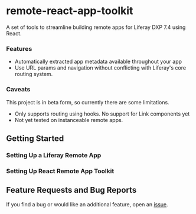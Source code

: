 # remote-react-app-toolkit
A set of tools to streamline building remote apps for Liferay DXP 7.4 using React.

### Features
* Automatically extracted app metadata available throughout your app
* Use URL params and navigation without conflicting with Liferay's core routing system.

### Caveats
This project is in beta form, so currently there are some limitations.

* Only supports routing using hooks. No support for Link components yet
* Not yet tested on instanceable remote apps.

## Getting Started
### Setting Up a Liferay Remote App

### Setting Up React Remote App Toolkit

## Feature Requests and Bug Reports
If you find a bug or would like an additional feature, open an [issue](https://github.com/toadslop/remote-react-app-toolkit/issues).